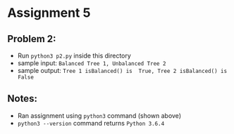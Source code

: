 # Assignment 5
## Problem 2:
* Run `python3 p2.py` inside this directory
* sample input: `Balanced Tree 1, Unbalanced Tree 2`
* sample output: `Tree 1 isBalanced() is  True, Tree 2 isBalanced() is  False`

## Notes:
* Ran assignment using `python3` command (shown above)
* `python3 --version` command returns `Python 3.6.4`